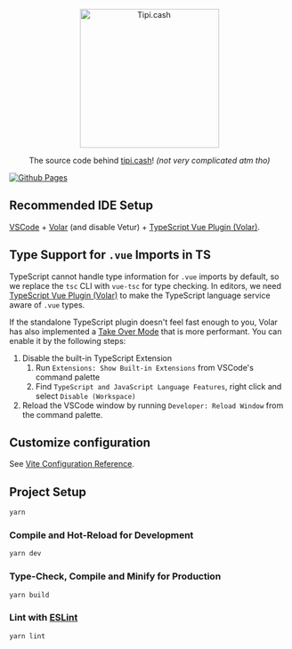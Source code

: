<p align="center"><a href="https://tipi.cash" target="_blank"><img width="250" src="https://user-images.githubusercontent.com/25421460/209143115-95c18861-9a8b-47cb-a35a-70c2e1073b4d.png" alt="Tipi.cash" /></a></p>
<p align="center">The source code behind <a href="https://tipi.cash">tipi.cash</a>! <i>(not very complicated atm tho)</i></p>

[![Github Pages](https://github.com/BlueskyFR/tipi.cash/actions/workflows/github-pages.yml/badge.svg)](https://github.com/BlueskyFR/tipi.cash/actions/workflows/github-pages.yml)

## Recommended IDE Setup

[VSCode](https://code.visualstudio.com/) + [Volar](https://marketplace.visualstudio.com/items?itemName=Vue.volar) (and disable Vetur) + [TypeScript Vue Plugin (Volar)](https://marketplace.visualstudio.com/items?itemName=Vue.vscode-typescript-vue-plugin).

## Type Support for `.vue` Imports in TS

TypeScript cannot handle type information for `.vue` imports by default, so we replace the `tsc` CLI with `vue-tsc` for type checking. In editors, we need [TypeScript Vue Plugin (Volar)](https://marketplace.visualstudio.com/items?itemName=Vue.vscode-typescript-vue-plugin) to make the TypeScript language service aware of `.vue` types.

If the standalone TypeScript plugin doesn't feel fast enough to you, Volar has also implemented a [Take Over Mode](https://github.com/johnsoncodehk/volar/discussions/471#discussioncomment-1361669) that is more performant. You can enable it by the following steps:

1. Disable the built-in TypeScript Extension
   1. Run `Extensions: Show Built-in Extensions` from VSCode's command palette
   2. Find `TypeScript and JavaScript Language Features`, right click and select `Disable (Workspace)`
2. Reload the VSCode window by running `Developer: Reload Window` from the command palette.

## Customize configuration

See [Vite Configuration Reference](https://vitejs.dev/config/).

## Project Setup

```sh
yarn
```

### Compile and Hot-Reload for Development

```sh
yarn dev
```

### Type-Check, Compile and Minify for Production

```sh
yarn build
```

### Lint with [ESLint](https://eslint.org/)

```sh
yarn lint
```
